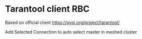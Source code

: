 # Tarantool client RBC

Based on official client https://pypi.org/project/tarantool/


Add Selected Connection to auto select master in meshed cluster